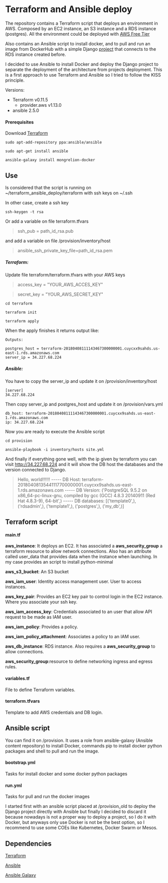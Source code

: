 # Terraform and Ansible deploy #

The repository contains a Terraform script that deploys an environment in AWS. Composed by an
 EC2 instance, an S3 instance and a RDS instance (postgres). All the environment could be deployed with [AWS Free Tier](https://aws.amazon.com/free/)

Also contains an Ansible script to install docker, and to pull and run an image from DockerHub with a simple Django [project](https://github.com/alexisCata/django_helloworld) that connects to the RDS instance created before. 

I decided to use Ansible to install Docker and deploy the Django project to separate the deployment of the architecture from projects deployment.
This is a first approach to use Terraform and Ansible so I tried to follow the KISS principle.

Versions:
- Terraform v0.11.5
    + provider.aws v1.13.0
- ansible 2.5.0


#### Prerequisites

Download [Terraform](https://www.terraform.io/downloads.html)
```
sudo apt-add-repository ppa:ansible/ansible
```
```
sudo apt-get install ansible 
```
```
ansible-galaxy install mongrelion-docker
```


## Use

Is considered that the script is running on ~/terraform_ansible_deploy/terraform with ssh keys on ~/.ssh
 
In other case, create a ssh key 

    ssh-keygen -t rsa
     
Or add a variable on file terraform.tfvars
>ssh_pub = path_id_rsa.pub


and add a variable on file /provision/inventory/host
> ansible_ssh_private_key_file=path_id_rsa.pem

##### Terraform:
Update file terraform/terraform.tfvars with your AWS keys
> access_key = "YOUR_AWS_ACCES_KEY"

> secret_key = "YOUR_AWS_SECRET_KEY"

```
cd terraform
```
```
terraform init
```
```
terraform apply
```
When the apply finishes it returns output like:
```
Outputs:

postgres_host = terraform-20180408111143467300000001.cuycxx9sahds.us-east-1.rds.amazonaws.com
server_ip = 34.227.68.224

```
##### Ansible:

You have to copy the server_ip and update it on /provision/inventory/host
```
[server]
34.227.68.224
```
Then copy server_ip and postgres_host and update it on /provision/vars.yml
```
db_host: terraform-20180408111143467300000001.cuycxx9sahds.us-east-1.rds.amazonaws.com
ip: 34.227.68.224
```
Now you are ready to execute the Ansible script
```
cd provision
```
```
ansible-playbook -i inventory/hosts site.yml
```
And finally if everything gone well, with the ip given by terraform you can visit http://34.227.68.224 and it will show the DB host the databases and the version connected to Django.
>Hello, world!!!!!! ----- DB Host: terraform-20180408135441117700000001.cuycxx9sahds.us-east-1.rds.amazonaws.com ----- DB Version: ('PostgreSQL 9.5.2 on x86_64-pc-linux-gnu, compiled by gcc (GCC) 4.8.3 20140911 (Red Hat 4.8.3-9), 64-bit',) ----- DB databases: [('template0',), ('rdsadmin',), ('template1',), ('postgres',), ('my_db',)]


## Terraform script

#### main.tf

**aws_instance**: It deploys an EC2. It has associated a **aws_security_group** a terraform resource to allow network connections. Also has an attribute called user_data that provides data when the instance when launching. In my case provides an script to install python-minimal

**aws_s3_bucket**: An S3 bucket

**aws_iam_user**: Identity access management user. User to access instances.

**aws_key_pair**: Provides an EC2 key pair to control login in the EC2 instance. Where you associate your ssh key.

**aws_iam_access_key**: Credentials associated to an user that allow API request to be made as IAM user.

**aws_iam_policy**: Provides a policy.

**aws_iam_policy_attachment**: Associates a policy to an IAM user.

**aws_db_instance**: RDS instance. Also requires a **aws_security_group** to allow connections.

**aws_security_group**:resource to define networking ingress and egress rules.

#### variables.tf

File to define Terraform variables.

#### terraform.tfvars

Template to add AWS credentials and DB login.


## Ansible script
You can find it on /provision. It uses a role from ansible-galaxy (Ansible content repository) to install Docker, commands pip to install docker python packages and shell to pull and run the image.

#### bootstrap.yml
Tasks for install docker and some docker python packages

#### run.yml
Tasks for pull and run the docker images



I started first with an ansible script placed at /provision_old to deploy the Django project directly with Ansible
but finally I decided to discard it because nowadays is not a proper way to deploy a project, so I do it with Docker, but anyways 
only use Docker is not be the best option, so I recommend to use some COEs like Kubernetes, Docker Swarm or Mesos.

## Dependencies
    
[Terraform](https://www.terraform.io/)

[Ansible](https://www.ansible.com/)

[Ansible Galaxy](https://galaxy.ansible.com/)
